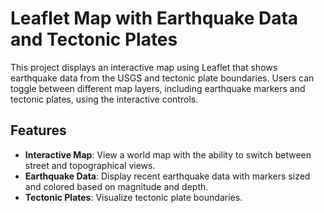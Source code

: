 # Leaflet Map with Earthquake Data and Tectonic Plates

This project displays an interactive map using Leaflet that shows earthquake data from the USGS and tectonic plate boundaries. Users can toggle between different map layers, including earthquake markers and tectonic plates, using the interactive controls.

## Features

- **Interactive Map**: View a world map with the ability to switch between street and topographical views.
- **Earthquake Data**: Display recent earthquake data with markers sized and colored based on magnitude and depth.
- **Tectonic Plates**: Visualize tectonic plate boundaries.
